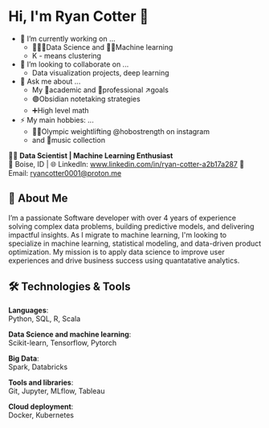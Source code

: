 # Hi, I'm Ryan Cotter 👋

- 🔭 I’m currently working on ...
  - 🔢👨‍🔬Data Science and 🤖📖Machine learning
  - K - means clustering 
- 👯 I’m looking to collaborate on ...
  - Data visualization projects, deep learning
- 💬 Ask me about ...
  - My 🏫academic and 💼professional ↗goals
  - 🟣Obsidian notetaking strategies
  - ➕High level math
- ⚡ My main hobbies: ...
  - 🏋️‍♂️Olympic weightlifting @hobostrength on instagram
  - and 🎹music collection

👨‍💻 **Data Scientist | Machine Learning Enthusiast**  
📍 Boise, ID | 
🌐 LinkedIn: www.linkedin.com/in/ryan-cotter-a2b17a287
📧 Email: ryancotter0001@proton.me

## 🚀 About Me

I’m a passionate Software developer with over 4 years of experience solving complex data problems, building predictive models, and delivering impactful insights. As I migrate to machine learning, I'm looking to specialize in machine learning, statistical modeling, and data-driven product optimization. My mission is to apply data science to improve user experiences and drive business success using quantatative analytics.

## 🛠️ Technologies & Tools

**Languages**:  
Python, SQL, R, Scala  

**Data Science and machine learning**:  
Scikit-learn, Tensorflow, Pytorch

**Big Data**:  
Spark, Databricks

**Tools and libraries**:  
Git, Jupyter, MLflow, Tableau

**Cloud deployment**:  
Docker, Kubernetes
